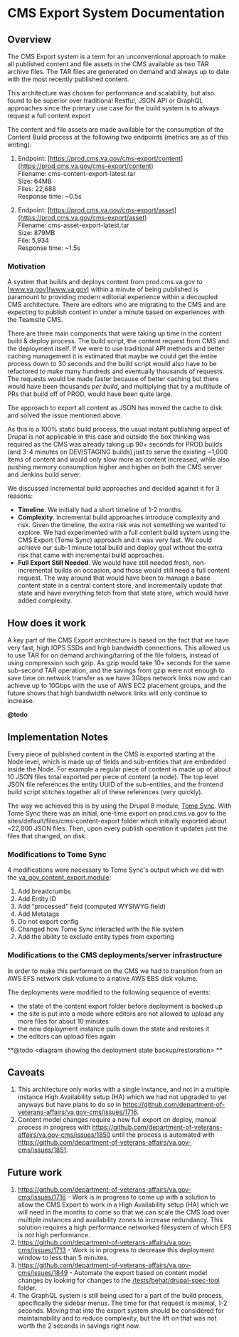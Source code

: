 # CMS Export System Documentation


## Overview

The CMS Export system is a term for an unconventional approach to make all published content and file assets in the CMS available as two TAR archive files. The TAR files are generated on demand and always up to date with the most recently published content. 

This architecture was chosen for performance and scalability, but also found to be superior over traditional Restful, JSON API or GraphQL approaches since the primary use case for the build system is to always request a full content export

The content and file assets are made available for the consumption of the Content Build process at the following two endpoints (metrics are as of this writing):

1. Endpoint: [https://prod.cms.va.gov/cms-export/content](https://prod.cms.va.gov/cms-export/content) \
Filename: cms-content-export-latest.tar \
Size: 64MB \
Files: 22,688  \
Response time: ~0.5s 

2. Endpoint: [https://prod.cms.va.gov/cms-export/asset](https://prod.cms.va.gov/cms-export/asset) \
Filename: cms-asset-export-latest.tar \
Size: 879MB \
File: 5,934 \
Response time: ~1.5s


### Motivation

A system that builds and deploys content from prod.cms.va.gov to [www.va.gov](www.va.gov) within a minute of being published is paramount to providing modern editorial experience within a decoupled CMS architecture. There are editors who are migrating to the CMS and are expecting to publish content in under a minute based on experiences with the Teamsite CMS. 

There are three main components that were taking up time in the content build & deploy process. The build script, the content request from CMS and the deployment itself. If we were to use traditional API methods and better caching management it is estimated that maybe we could get the entire process down to 30 seconds and the build script would also have to be refactored to make many hundreds and eventually thousands of requests. The requests would be made faster because of better caching but there would have been thousands _per build_, and multiplying that by a multitude of PRs that build off of PROD, would have been quite large.

The approach to export all content as JSON has moved the cache to disk and solved the issue mentioned above. 

As this is a 100% static build process, the usual instant publishing aspect of Drupal is not applicable in this case and outside the box thinking was required as the CMS was already taking up 90+ seconds for PROD builds (and 3-4 minutes on DEV/STAGING builds) just to serve the existing ~1,000 items of content and would only slow more as content increased, while also pushing memory consumption higher and higher on both the CMS server and Jenkins build server.

We discussed incremental build approaches and decided against it for 3 reasons:

*   **Timeline**. We initially had a short timeline of 1-2 months.
*   **Complexity**. Incremental build approaches introduce complexity and risk. Given the timeline, the extra risk was not something we wanted to explore. We had experimented with a full content build system using the CMS Export (Tome Sync) approach and it was very fast. We could achieve our sub-1 minute total build and deploy goal without the extra risk that came with incremental build approaches.
*   **Full Export Still Needed**. We would have still needed fresh, non-incremental builds on occasion, and those would still need a full content request. The way around that would have been to manage a base content state in a central content store, and incrementally update that state and have everything fetch from that state store, which would have added complexity. 

## How does it work

A key part of the CMS Export architecture is based on the fact that we have very fast, high IOPS SSDs and high bandwidth connections. This allowed us to use TAR for on demand archiving/tarring of the file folders, instead of using compression such gzip. As gzip would take 10+ seconds for the same sub-second TAR operation, and the savings from gzip were not enough to save time on network transfer as we have 3Gbps network links now and can achieve up to 10Gbps with the use of AWS EC2 placement groups, and the future shows that high bandwidth network links will only continue to increase.

**@todo <link to diagram showing how it is consumed by the build system>**


## Implementation Notes

Every piece of published content in the CMS is exported starting at the Node level, which is made up of fields and sub-entities that are embedded inside the Node. For example a regular piece of content is made up of about 10 JSON files total exported per piece of content (a node). The top level JSON file references the entity UUID of the sub-entities, and the frontend build script stitches together all of these references (very quickly).

The way we achieved this is by using the Drupal 8 module, [Tome Sync](https://git.drupalcode.org/project/tome/-/tree/8.x-1.x/modules/tome_sync). With Tome Sync there was an initial, one-time export on prod.cms.va.gov to the sites/default/files/cms-content-export folder which initially exported about ~22,000 JSON files. Then, upon every publish operation it updates just the files that changed, on disk.

### Modifications to Tome Sync

4 modifications were necessary to Tome Sync's output which we did with the [va_gov_content_export.module](https://github.com/department-of-veterans-affairs/va.gov-cms/tree/master/docroot/modules/custom/va_gov_content_export):

1. Add breadcrumbs
1. Add Entity ID
1. Add “processed” field (computed WYSIWYG field)
1. Add Metatags
1. Do not export config
1. Changed how Tome Sync interacted with the file system
1. Add the ability to exclude entity types from exporting

### Modifications to the CMS deployments/server infrastructure

In order to make this performant on the CMS we had to transition from an AWS EFS network disk volume to a native AWS EBS disk volume. 

The deployments were modified to the following sequence of events:

* the state of the content export folder before deployment is backed up
* the site is put into a mode where editors are not allowed to upload any more files for about 10 minutes
* the new deployment instance pulls down the state and restores it
* the editors can upload files again

**@todo <diagram showing the deployment state backup/restoration> **

## Caveats

1. This architecture only works with a single instance, and not in a multiple instance High Availability setup (HA) which we had not upgraded to yet anyways but have plans to do so in https://github.com/department-of-veterans-affairs/va.gov-cms/issues/1716.
1. Content model changes require a new full export on deploy, manual process in progress with https://github.com/department-of-veterans-affairs/va.gov-cms/issues/1850 until the process is automated with https://github.com/department-of-veterans-affairs/va.gov-cms/issues/1851.

## Future work

1. https://github.com/department-of-veterans-affairs/va.gov-cms/issues/1716 - Work is in progress to come up with a solution to allow the CMS Export to work in a High Availability setup (HA) which we will need in the months to come so that we can scale the CMS load over multiple instances and availability zones to increase redundancy. This solution requires a high performance networked filesystem of which EFS is _not_ high performance. 
1. https://github.com/department-of-veterans-affairs/va.gov-cms/issues/1713 - Work is in progress to decrease this deployment window to less than 5 minutes. 
1. https://github.com/department-of-veterans-affairs/va.gov-cms/issues/1849 - Automate the export based on content model changes by looking for changes to the [/tests/behat/drupal-spec-tool](https://github.com/department-of-veterans-affairs/va.gov-cms/tree/master/tests/behat/drupal-spec-tool) folder. 
1. The GraphQL system is still being used for a part of the build process, specifically the sidebar menus. The time for that request is minimal, 1-2 seconds. Moving that into the export system should be considered for maintainability and to reduce complexity, but the lift on that was not worth the 2 seconds in savings right now. 
